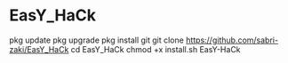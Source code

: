 # EasY_HaCk
pkg update
pkg upgrade
pkg install git
git clone https://github.com/sabri-zaki/EasY_HaCk
cd EasY_HaCk
chmod +x install.sh
EasY-HaCk
